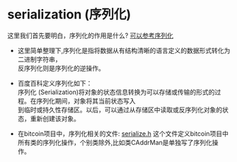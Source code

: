 # serialization (序列化)
这里我们首先要明白，序列化的作用是什么? [可以参考序列化][serialize]    

* 这里简单整理下,序列化是指将数据从有结构清晰的语言定义的数据形式转化为二进制字符串，        
  反序列化则是序列化的逆操作。                  

* 百度百科定义序列化如下：      
序列化 (Serialization)将对象的状态信息转换为可以存储或传输的形式的过程。在序列化期间，对象将其当前状态写入        
到临时或持久性存储区。以后，可以通过从存储区中读取或反序列化对象的状态，重新创建该对象。           

* 在bitcoin项目中，序列化相关的文件: [serialize.h][ser_src] 
  这个文件定义bitcoin项目中所有类的序列化操作，个别类除外,比如类CAddrMan是单独写了序列化操作。





















[ser_src]:https://github.com/bitcoin/bitcoin/blob/master/src/serialize.h
[serialize]:http://blog.csdn.net/kiritow/article/details/53129096